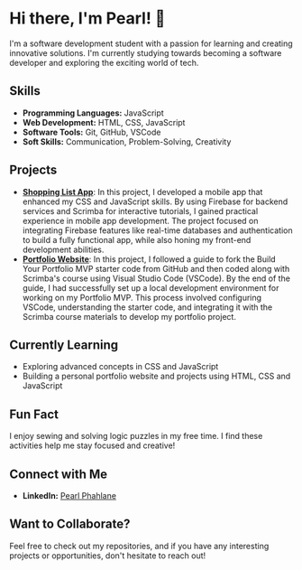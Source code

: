 # Hi there, I'm Pearl! 👋

I'm a software development student with a passion for learning and creating innovative solutions. I'm currently studying towards becoming a software developer and exploring the exciting world of tech.

## Skills
- **Programming Languages:** JavaScript
- **Web Development:** HTML, CSS, JavaScript
- **Software Tools:** Git, GitHub, VSCode
- **Soft Skills:** Communication, Problem-Solving, Creativity

## Projects
- **[Shopping List App](https://github.com/PearlPhahlane/Module_10R_CS20240132_wfo2407_A1_Pearl-Phahlane_SDF10_R.git)**: In this project, I developed a mobile app that enhanced my CSS and JavaScript skills. By using Firebase for backend services and Scrimba for interactive tutorials, I gained practical experience in mobile app development. The project focused on integrating Firebase features like real-time databases and authentication to build a fully functional app, while also honing my front-end development abilities.
- **[Portfolio Website](https://github.com/PearlPhahlane/Module_7R_CS20240132_wfo2407_A1_Pearl-Phahlane_SDF07_R.git)**: In this project, I followed a guide to fork the Build Your Portfolio MVP starter code from GitHub and then coded along with Scrimba's course using Visual Studio Code (VSCode). By the end of the guide, I had successfully set up a local development environment for working on my Portfolio MVP. This process involved configuring VSCode, understanding the starter code, and integrating it with the Scrimba course materials to develop my portfolio project.


## Currently Learning
- Exploring advanced concepts in CSS and JavaScript
- Building a personal portfolio website and projects using HTML, CSS and JavaScript

## Fun Fact
I enjoy sewing and solving logic puzzles in my free time. I find these activities help me stay focused and creative!

## Connect with Me
- **LinkedIn:** [Pearl Phahlane](www.linkedin.com/in/pearl-motaung-9aa607104)

## Want to Collaborate?
Feel free to check out my repositories, and if you have any interesting projects or opportunities, don't hesitate to reach out!

  
